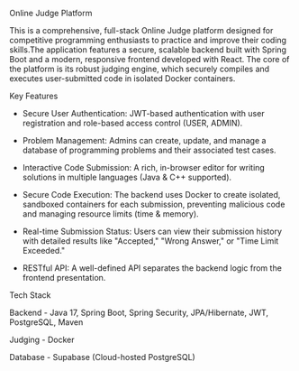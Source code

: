 Online Judge Platform

This is a comprehensive, full-stack Online Judge platform designed for competitive programming enthusiasts to practice and improve their coding skills.The application features a secure, scalable backend built
with Spring Boot and a modern, responsive frontend developed with React. The core of the platform is its robust judging engine, which securely compiles and executes user-submitted code in isolated Docker 
containers.


Key Features

* Secure User Authentication: JWT-based authentication with user registration and role-based access control (USER, ADMIN).

* Problem Management: Admins can create, update, and manage a database of programming problems and their associated test cases.

* Interactive Code Submission: A rich, in-browser editor for writing solutions in multiple languages (Java & C++ supported).

* Secure Code Execution: The backend uses Docker to create isolated, sandboxed containers for each submission, preventing malicious code and managing resource limits (time & memory).

* Real-time Submission Status: Users can view their submission history with detailed results like "Accepted," "Wrong Answer," or "Time Limit Exceeded."

* RESTful API: A well-defined API separates the backend logic from the frontend presentation.


Tech Stack

Backend   -   Java 17, Spring Boot, Spring Security, JPA/Hibernate, JWT, PostgreSQL, Maven

Judging  -  Docker

Database  -  Supabase (Cloud-hosted PostgreSQL)


